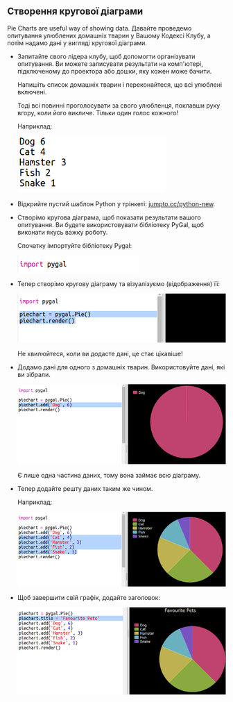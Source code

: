 ## Створення кругової діаграми

Pie Charts are useful way of showing data. Давайте проведемо опитування улюблених домашніх тварин у Вашому Кодексі Клубу, а потім надамо дані у вигляді кругової діаграми.

+ Запитайте свого лідера клубу, щоб допомогти організувати опитування. Ви можете записувати результати на комп'ютері, підключеному до проектора або дошки, яку кожен може бачити.
    
    Напишіть список домашніх тварин і переконайтеся, що всі улюблені включені.
    
    Тоді всі повинні проголосувати за свого улюбленця, поклавши руку вгору, коли його викличе. Тільки один голос кожного!
    
    Наприклад:
    
    ![скріншот](images/pets-favourite.png)

+ Відкрийте пустий шаблон Python у трінкеті: <a href="http://jumpto.cc/python-new" target="_blank">jumpto.cc/python-new</a>.

+ Створімо кругова діаграма, щоб показати результати вашого опитування. Ви будете використовувати бібліотеку PyGal, щоб виконати якусь важку роботу.
    
    Спочатку імпортуйте бібліотеку Pygal:
    
    ![скріншот](images/pets-pygal.png)

+ Тепер створімо кругову діаграму та візуалізуємо (відображення) її:
    
    ![скріншот](images/pets-pie.png)
    
    Не хвилюйтеся, коли ви додасте дані, це стає цікавіше!

+ Додамо дані для одного з домашніх тварин. Використовуйте дані, які ви зібрали.
    
    ![знімок екрану](images/pets-add.png)
    
    Є лише одна частина даних, тому вона займає всю діаграму.

+ Тепер додайте решту даних таким же чином.
    
    Наприклад:
    
    ![скріншот](images/pets-add-all.png)

+ Щоб завершити свій графік, додайте заголовок:
    
    ![скріншот](images/pets-title.png)